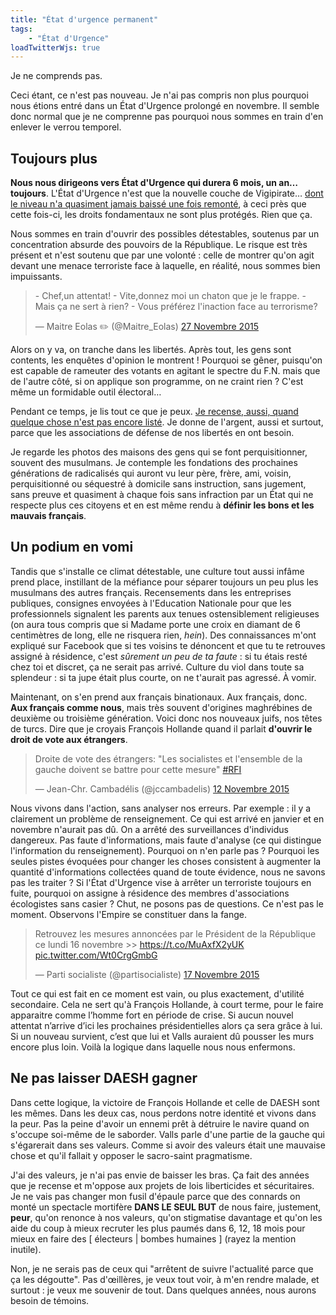 ```yaml
---
title: "État d'urgence permanent"
tags:
    - "État d'Urgence"
loadTwitterWjs: true
---
```


Je ne comprends pas.

Ceci étant, ce n'est pas nouveau. Je n'ai pas compris non plus pourquoi nous
étions entré dans un État d'Urgence prolongé en novembre. Il semble donc normal
que je ne comprenne pas pourquoi nous sommes en train d'en enlever le verrou
temporel.

<!-- more -->

## Toujours plus

**Nous nous dirigeons vers État d'Urgence qui durera 6 mois, un an… toujours**.
L'État d'Urgence n'est que la nouvelle couche de Vigipirate…
[dont le niveau n'a quasiment jamais baissé une fois remonté](https://fr.wikipedia.org/wiki/Plan_Vigipirate#Historique_du_plan_Vigipirate 'Historique du plan Vigipirate'),
à ceci près que cette fois-ci, les droits fondamentaux ne sont plus protégés.
Rien que ça.

Nous sommes en train d'ouvrir des possibles détestables, soutenus par un
concentration absurde des pouvoirs de la République. Le risque est très présent
et n'est soutenu que par une volonté : celle de montrer qu'on agit devant une
menace terroriste face à laquelle, en réalité, nous sommes bien impuissants.

<blockquote class="twitter-tweet" lang="fr"><p lang="fr" dir="ltr">- Chef,un attentat!&#10;- Vite,donnez moi un chaton que je le frappe. &#10;- Mais ça ne sert à rien? &#10;- Vous préférez l&#39;inaction face au terrorisme?</p>&mdash; Maitre Eolas ✏️ (@Maitre_Eolas) <a href="https://twitter.com/Maitre_Eolas/status/670325953210486788">27 Novembre 2015</a></blockquote>

Alors on y va, on tranche dans les libertés. Après tout, les gens sont contents,
les enquêtes d'opinion le montrent ! Pourquoi se gêner, puisqu'on est capable de
rameuter des votants en agitant le spectre du F.N. mais que de l'autre côté, si
on applique son programme, on ne craint rien ? C'est même un formidable outil
électoral…

Pendant ce temps, je lis tout ce que je peux.
[Je recense, aussi, quand quelque chose n'est pas encore listé](https://wiki.laquadrature.net/%C3%89tat_urgence/Recensement).
Je donne de l'argent, aussi et surtout, parce que les associations de défense de
nos libertés en ont besoin.

Je regarde les photos des maisons des gens qui se font perquisitionner, souvent
des musulmans. Je contemple les fondations des prochaines générations de
radicalisés qui auront vu leur père, frère, ami, voisin, perquisitionné ou
séquestré à domicile sans instruction, sans jugement, sans preuve et quasiment à
chaque fois sans infraction par un État qui ne respecte plus ces citoyens et en
est même rendu à **définir les bons et les mauvais français**.

## Un podium en vomi

Tandis que s'installe ce climat détestable, une culture tout aussi infâme prend
place, instillant de la méfiance pour séparer toujours un peu plus les musulmans
des autres français. Recensements dans les entreprises publiques, consignes
envoyées à l'Education Nationale pour que les professionnels signalent les
parents aux tenues ostensiblement religieuses (on aura tous compris que si
Madame porte une croix en diamant de 6 centimètres de long, elle ne risquera
rien, _hein_). Des connaissances m'ont expliqué sur Facebook que si tes voisins
te dénoncent et que tu te retrouves assigné à résidence, c'est _sûrement un peu
de ta faute_ : si tu étais resté chez toi et discret, ça ne serait pas arrivé.
Culture du viol dans toute sa splendeur : si ta jupe était plus courte, on ne
t'aurait pas agressé. À vomir.

Maintenant, on s'en prend aux français binationaux. Aux français, donc. **Aux
français comme nous**, mais très souvent d'origines maghrébines de deuxième ou
troisième génération. Voici donc nos nouveaux juifs, nos têtes de turcs. Dire
que je croyais François Hollande quand il parlait **d'ouvrir le droit de vote
aux étrangers**.

<blockquote class="twitter-tweet" lang="fr"><p lang="fr" dir="ltr">Droite de vote des étrangers: &quot;Les socialistes et l&#39;ensemble de la gauche doivent se battre pour cette mesure&quot; <a href="https://twitter.com/hashtag/RFI?src=hash">#RFI</a></p>&mdash; Jean-Chr. Cambadélis (@jccambadelis) <a href="https://twitter.com/jccambadelis/status/664711396475740160">12 Novembre 2015</a></blockquote>

Nous vivons dans l'action, sans analyser nos erreurs. Par exemple : il y a
clairement un problème de renseignement. Ce qui est arrivé en janvier et en
novembre n'aurait pas dû. On a arrêté des surveillances d'individus dangereux.
Pas faute d'informations, mais faute d'analyse (ce qui distingue l'information
du renseignement). Pourquoi on n'en parle pas ? Pourquoi les seules pistes
évoquées pour changer les choses consistent à augmenter la quantité
d'informations collectées quand de toute évidence, nous ne savons pas les
traiter ? Si l'État d'Urgence vise à arrêter un terroriste toujours en fuite,
pourquoi on assigne à résidence des membres d'associations écologistes sans
casier ? Chut, ne posons pas de questions. Ce n'est pas le moment. Observons
l'Empire se constituer dans la fange.

<blockquote class="twitter-tweet" lang="fr"><p lang="fr" dir="ltr">Retrouvez les mesures annoncées par le Président de la République ce lundi 16 novembre &gt;&gt; <a href="https://t.co/MuAxfX2yUK">https://t.co/MuAxfX2yUK</a> <a href="https://t.co/Wt0CrgGmbG">pic.twitter.com/Wt0CrgGmbG</a></p>&mdash; Parti socialiste (@partisocialiste) <a href="https://twitter.com/partisocialiste/status/666652814446305280">17 Novembre 2015</a></blockquote>

Tout ce qui est fait en ce moment est vain, ou plus exactement, d'utilité
secondaire. Cela ne sert qu'à François Hollande, à court terme, pour le faire
apparaitre comme l’homme fort en période de crise. Si aucun nouvel attentat
n’arrive d’ici les prochaines présidentielles alors ça sera grâce à lui. Si un
nouveau survient, c’est que lui et Valls auraient dû pousser les murs encore
plus loin. Voilà la logique dans laquelle nous nous enfermons.

## Ne pas laisser DAESH gagner

Dans cette logique, la victoire de François Hollande et celle de DAESH sont les
mêmes. Dans les deux cas, nous perdons notre identité et vivons dans la peur.
Pas la peine d'avoir un ennemi prêt à détruire le navire quand on s'occupe
soi-même de le saborder. Valls parle d'une partie de la gauche qui s'égarerait
dans ses valeurs. Comme si avoir des valeurs était une mauvaise chose et qu'il
fallait y opposer le sacro-saint pragmatisme.

J'ai des valeurs, je n'ai pas envie de baisser les bras. Ça fait des années que
je recense et m'oppose aux projets de lois liberticides et sécuritaires. Je ne
vais pas changer mon fusil d'épaule parce que des connards on monté un spectacle
mortifère **DANS LE SEUL BUT** de nous faire, justement, **peur**, qu'on renonce
à nos valeurs, qu'on stigmatise davantage et qu'on les aide du coup à mieux
recruter les plus paumés dans 6, 12, 18 mois pour mieux en faire des \[
électeurs \| bombes humaines \] (rayez la mention inutile).

Non, je ne serais pas de ceux qui "arrêtent de suivre l'actualité parce que ça
les dégoutte". Pas d'œillères, je veux tout voir, à m'en rendre malade, et
surtout : je veux me souvenir de tout. Dans quelques années, nous aurons besoin
de témoins.

